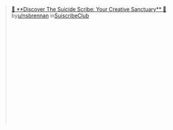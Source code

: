 <blockquote class="reddit-embed-bq" style="height:316px" data-embed-height="316"><a href="https://www.reddit.com/r/SuiscribeClub/comments/1eh5kxi/discover_the_suicide_scribe_your_creative/">🌟 **Discover The Suicide Scribe: Your Creative Sanctuary** 🌟</a><br> by<a href="https://www.reddit.com/user/nsbrennan/">u/nsbrennan</a> in<a href="https://www.reddit.com/r/SuiscribeClub/">SuiscribeClub</a></blockquote><script async="" src="https://embed.reddit.com/widgets.js" charset="UTF-8"></script>
